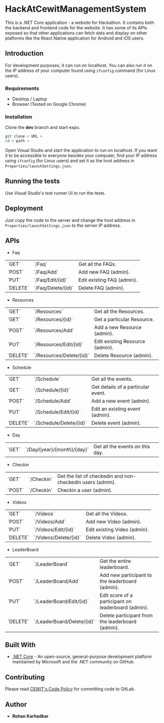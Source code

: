 
# HackAtCewitManagementSystem

This is a .NET Core application - a website for Hackathon. It contains both the backend and frontend code for the website. It has some of its APIs exposed so that other applications can fetch data and display on other platforms like the React Native application for Android and iOS users.

## Introduction

For development purposes, it can run on localhost. You can also run it on the IP address of your computer found using `ifconfig` command (for Linux users).

### Requirements

* Desktop / Laptop
* Browser (Tested on Google Chrome)

### Installation

Clone the **dev** branch and start expo.

```bash
git clone < URL >
cd < path >
```

Open Visual Studio and start the application to run on localhost. If you want it to be accessible to everyone besides your computer, find your IP address using `ifconfig` (for Linux users) and set it as the host address in `Properties/launchSettings.json`.

## Running the tests

Use Visual Studio's test runner UI to run the tests.

## Deployment

Just copy the code to the server and change the host address in `Properties/launchSettings.json` to the server IP address.

## APIs
- Faq
<table>
  <tr>
    <td>`GET`</td>
    <td>`/Faq`</td>
    <td>Get all the FAQs.</td>
  </tr>
  <tr>
    <td>`POST`</td>
    <td>`/Faq/Add`</td>
    <td>Add new FAQ (admin).</td>
  </tr>
  <tr>
    <td>`PUT`</td>
    <td>`/Faq/Edit/{id}`</td>
    <td>Edit existing FAQ (admin).</td>
  </tr>
  <tr>
    <td>`DELETE`</td>
    <td>`/Faq/Delete/{id}`</td>
    <td>Delete FAQ (admin).</td>
  </tr>
</table>

- Resources
<table>
  <tr>
    <td>`GET`</td>
    <td>`/Resources`</td>
    <td>Get all the Resources.</td>
  </tr>
  <tr>
    <td>`GET`</td>
    <td>`/Resources/{id}`</td>
    <td>Get a particular Resource.</td>
  </tr>
  <tr>
    <td>`POST`</td>
    <td>`/Resources/Add`</td>
    <td>Add a new Resource (admin).</td>
  </tr>
  <tr>
    <td>`PUT`</td>
    <td>`/Resources/Edit/{id}`</td>
    <td>Edit existing Resource (admin).</td>
  </tr>
  <tr>
    <td>`DELETE`</td>
    <td>`/Resources/Delete/{id}`</td>
    <td>Delete Resource (admin).</td>
  </tr>
</table>

- Schedule
<table>
  <tr>
    <td>`GET`</td>
    <td>`/Schedule`</td>
    <td>Get all the events.</td>
  </tr>
  <tr>
    <td>`GET`</td>
    <td>`/Schedule/{id}`</td>
    <td>Get details of a particular event.</td>
  </tr>
  <tr>
    <td>`POST`</td>
    <td>`/Schedule/Add`</td>
    <td>Add a new event (admin).</td>
  </tr>
  <tr>
    <td>`PUT`</td>
    <td>`/Schedule/Edit/{id}`</td>
    <td>Edit an existing event (admin).</td>
  </tr>
  <tr>
    <td>`DELETE`</td>
    <td>`/Schedule/Delete/{id}`</td>
    <td>Delete event (admin).</td>
  </tr>
</table>

- Day
<table>
  <tr>
    <td>`GET`</td>
    <td>`/Day/{year}/{month}/{day}`</td>
    <td>Get all the events on this day.</td>
  </tr>
</table>

- Checkin
<table>
  <tr>
    <td>`GET`</td>
    <td>`/Checkin`</td>
    <td>Get the list of checkedin and non-checkedin users (admin).</td>
  </tr>
  <tr>
    <td>`POST`</td>
    <td>`/Checkin`</td>
    <td>Checkin a user (admin).</td>
  </tr>
</table>

- Videos
<table>
  <tr>
    <td>`GET`</td>
    <td>`/Videos`</td>
    <td>Get all the Videos.</td>
  </tr>
  <tr>
    <td>`POST`</td>
    <td>`/Videos/Add`</td>
    <td>Add new Video (admin).</td>
  </tr>
  <tr>
    <td>`PUT`</td>
    <td>`/Videos/Edit/{id}`</td>
    <td>Edit existing Video (admin).</td>
  </tr>
  <tr>
    <td>`DELETE`</td>
    <td>`/Videos/Delete/{id}`</td>
    <td>Delete Video (admin).</td>
  </tr>
</table>

- LeaderBoard
<table>
  <tr>
    <td>`GET`</td>
    <td>`/LeaderBoard`</td>
    <td>Get the entire leaderboard.</td>
  </tr>
  <tr>
    <td>`POST`</td>
    <td>`/LeaderBoard/Add`</td>
    <td>Add new participant to the leaderboard (admin).</td>
  </tr>
  <tr>
    <td>`PUT`</td>
    <td>`/LeaderBoard/Edit/{id}`</td>
    <td>Edit score of a participant on leaderboard (admin).</td>
  </tr>
  <tr>
    <td>`DELETE`</td>
    <td>`/LeaderBoard/Delete/{id}`</td>
    <td>Delete participant from the leaderboard (admin).</td>
  </tr>
</table>

## Built With

* [.NET Core](https://docs.microsoft.com/en-us/dotnet/core/) - An open-source, general-purpose development platform maintained by Microsoft and the .NET community on GitHub.

## Contributing

Please read [CEWIT's Code Policy](https://dev.cewit.stonybrook.edu/snippets/12) for committing code to GitLab.

## Author

* **Rohan Karhadkar**
